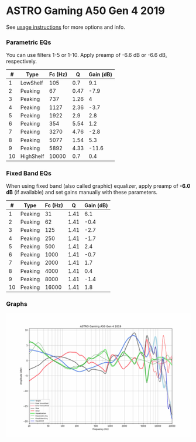 # ASTRO Gaming A50 Gen 4 2019
See [usage instructions](https://github.com/jaakkopasanen/AutoEq#usage) for more options and info.

### Parametric EQs
You can use filters 1-5 or 1-10. Apply preamp of -6.6 dB or -6.6 dB, respectively.

|   # | Type      |   Fc (Hz) |    Q |   Gain (dB) |
|-----|-----------|-----------|------|-------------|
|   1 | LowShelf  |       105 | 0.7  |         9.1 |
|   2 | Peaking   |        67 | 0.47 |        -7.9 |
|   3 | Peaking   |       737 | 1.26 |         4   |
|   4 | Peaking   |      1127 | 2.36 |        -3.7 |
|   5 | Peaking   |      1922 | 2.9  |         2.8 |
|   6 | Peaking   |       354 | 5.54 |         1.2 |
|   7 | Peaking   |      3270 | 4.76 |        -2.8 |
|   8 | Peaking   |      5077 | 1.54 |         5.3 |
|   9 | Peaking   |      5892 | 4.33 |       -11.6 |
|  10 | HighShelf |     10000 | 0.7  |         0.4 |

### Fixed Band EQs
When using fixed band (also called graphic) equalizer, apply preamp of **-6.0 dB** (if available) and set gains manually with these parameters.

|   # | Type    |   Fc (Hz) |    Q |   Gain (dB) |
|-----|---------|-----------|------|-------------|
|   1 | Peaking |        31 | 1.41 |         6.1 |
|   2 | Peaking |        62 | 1.41 |        -0.4 |
|   3 | Peaking |       125 | 1.41 |        -2.7 |
|   4 | Peaking |       250 | 1.41 |        -1.7 |
|   5 | Peaking |       500 | 1.41 |         2.4 |
|   6 | Peaking |      1000 | 1.41 |        -0.7 |
|   7 | Peaking |      2000 | 1.41 |         1.7 |
|   8 | Peaking |      4000 | 1.41 |         0.4 |
|   9 | Peaking |      8000 | 1.41 |        -1.4 |
|  10 | Peaking |     16000 | 1.41 |         1.8 |

### Graphs
![](./ASTRO%20Gaming%20A50%20Gen%204%202019.png)

